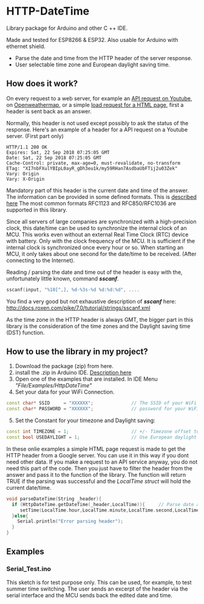# HTTP-DateTime
Library package for Arduino and other C ++ IDE. 

Made and tested for ESP8266 & ESP32. Also usable for Arduino with ethernet shield.
- Parse the date and time from the HTTP header of the server response.
- User selectable time zone and European daylight saving time.

## How does it work?
On every request to a web server, for example an [API request on Youtube](https://developers.google.com/youtube/v3/), on [Openweathermap](https://openweathermap.org/api), or a simple [load request for a HTML page](https://www.google.ch), first a header is sent back as an answer.

Normally, this header is not used except possibly to ask the status of the response. Here's an example of a header for a API request on a Youtube server. (First part only)
``` 
HTTP/1.1 200 OK
Expires: Sat, 22 Sep 2018 07:25:05 GMT
Date: Sat, 22 Sep 2018 07:25:05 GMT
Cache-Control: private, max-age=0, must-revalidate, no-transform
ETag: "XI7nbFXulYBIpL0ayR_gDh3eu1k/my59RHan7AsdbaUbFTij2u03Zek"
Vary: Origin
Vary: X-Origin
```
Mandatory part of this header is the current date and time of the answer. The information can be provided in some defined formats. This is [described here](https://www.w3.org/Protocols/rfc2616/rfc2616-sec3.html#sec3.3.1) The most common formats RFC1123 and RFC850/RFC1036 are supported in this library.

Since all servers of large companies are synchronized with a high-precision clock, this date/time can be used to synchronize the internal clock of an MCU. This works even without an external Real Time Clock (RTC) device with battery. Only with the clock frequency of the MCU. It is sufficient if the internal clock is synchronized once every hour or so. When starting an MCU, it only takes about one second for the date/time to be received. (After connecting to the Internet).

Reading / parsing the date and time out of the header is easy with the, unfortunately little known, command **_sscanf_**.
```C++
sscanf(input, "%10[^,], %d-%3s-%d %d:%d:%d", ....
```
You find a very good but not exhaustive description of **_sscanf_** here: http://docs.roxen.com/pike/7.0/tutorial/strings/sscanf.xml

As the time zone in the HTTP header is always GMT, the bigger part in this library is the consideration of the time zones and the Daylight saving time (DST) function.

## How to use the library in my project?
1. Download the package (zip) from here.
2. install the .zip in Arduino IDE. [Description here](https://www.arduino.cc/en/Guide/Libraries#toc4)
3. Open one of the examples that are installed. In IDE Menu _"File/Examples/HttpDateTime"_
4. Set your data for your WiFi Connection.
```C++
const char* SSID     = "XXXXXX";              // The SSID of your WiFi accesspoint
const char* PASSWORD = "XXXXXX";              // password for your WiFi accesspoint
```
5. Set the Constant for your timezone and Daylight saving:
```C++
const int TIMEZONE = 1;                       // +/- Timezone offset to GMT. e.g. 1 for MEZ, 0 for GMT
const bool USEDAYLIGHT = 1;                   // Use European daylight saving or not
```
In these onlie examples a simple HTML page request is made to get the HTTP header from a Google server. You can use it in this way if you dont need other data. If you make a request to an API service anyway, you do not need this part of the code. Then you just have to filter the header from the answer and pass it to the function of the library. The function will return TRUE if the parsing was successful and the _LocalTime struct_ will hold the current date/time.
```C++
void parseDateTime(String _header){           
  if (HttpDateTime.getDateTime(_header,LocalTime)){     // Parse date and time from header and calculate timezone and daylight saving
     setTime(LocalTime.hour,LocalTime.minute,LocalTime.second,LocalTime.day,LocalTime.month,LocalTime.year);
  }else{
    Serial.println("Error parsing header");
  }
}
```
## Examples
### Serial_Test.ino
This sketch is for test purpose only.
This can be used, for example, to test summer time switching. The user sends an excerpt of the header via the serial interface and the MCU sends back the edited date and time.

